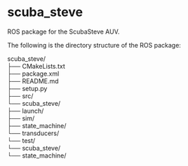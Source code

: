 # scuba_steve
ROS package for the ScubaSteve AUV.

The following is the directory structure of the ROS package:

scuba_steve/  
├── CMakeLists.txt  
├── package.xml  
├── README.md  
├── setup.py  
├── src/  
    └── scuba_steve/  
        ├── launch/  
        ├── sim/  
        ├── state_machine/  
        └── transducers/  
└── test/  
    └── scuba_steve/  
        └── state_machine/  
